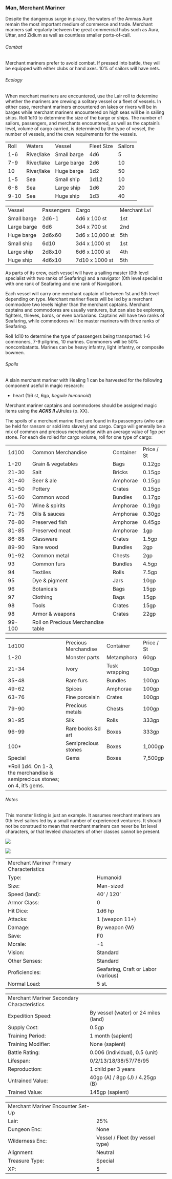 ### Man, Merchant Mariner

Despite the dangerous surge in piracy, the waters of the Ammas Aurë remain the most important medium of commerce and trade. Merchant mariners sail regularly between the great commercial hubs such as Aura, Uttar, and Zidium as well as countless smaller ports-of-call.

###### Combat

Merchant mariners prefer to avoid combat. If pressed into battle, they will be equipped with either clubs or hand axes. 10% of sailors will have nets.

###### Ecology

When merchant mariners are encountered, use the Lair roll to determine whether the mariners are crewing a solitary vessel or a fleet of vessels. In either case, merchant mariners encountered on lakes or rivers will be in barges while merchant mariners encountered on high seas will be in sailing ships. Roll 1d10 to determine the size of the barge or ships. The number of sailors, passengers, and merchants encountered, as well as the captain’s level, volume of cargo carried, is determined by the type of vessel, the number of vessels, and the crew requirements for the vessels.

|  |  |  |  |  |
| --- | --- | --- | --- | --- |
| Roll | Waters | Vessel | Fleet Size | Sailors |
| 1-6 | River/lake | Small barge | 4d6 | 5 |
| 7-9 | River/lake | Large barge | 2d6 | 10 |
| 10 | River/lake | Huge barge | 1d2 | 50 |
| 1-5 | Sea | Small ship | 1d12 | 10 |
| 6-8 | Sea | Large ship | 1d6 | 20 |
| 9-10 | Sea | Huge ship | 1d3 | 40 |

|  |  |  |  |
| --- | --- | --- | --- |
| Vessel | Passengers | Cargo | Merchant Lvl |
| Small barge | 2d6-1 | 4d6 x 100 st | 1st |
| Large barge | 6d6 | 3d4 x 700 st | 2nd |
| Huge barge | 2d6x60 | 3d6 x 10,000 st | 5th |
| Small ship | 6d10 | 3d4 x 1000 st | 1st |
| Large ship | 2d8x10 | 6d6 x 1000 st | 4th |
| Huge ship | 4d6x10 | 7d10 x 1000 st | 5th |

As parts of its crew, each vessel will have a sailing master (0th level specialist with two ranks of Seafaring) and a navigator (0th level specialist with one rank of Seafaring and one rank of Navigation).

Each vessel will carry one merchant captain of between 1st and 5th level depending on type. Merchant mariner fleets will be led by a merchant commodore two levels higher than the merchant captains. Merchant captains and commodores are usually venturers, but can also be explorers, fighters, thieves, bards, or even barbarians. Captains will have two ranks of Seafaring, while commodores will be master mariners with three ranks of Seafaring.

Roll 1d10 to determine the type of passengers being transported: 1-6 commoners, 7-9 pilgrims, 10 marines. Commoners will be 50% noncombatants. Marines can be heavy infantry, light infantry, or composite bowmen.

###### Spoils

A slain merchant mariner with Healing 1 can be harvested for the following component useful in magic research:

* heart (1/6 st, 6gp, *beguile humanoid*)

Merchant mariner captains and commodores should be assigned magic items using the ***ACKS II JJ***rules (p. XX).

The spoils of a merchant marine fleet are found in its passengers (who can be held for ransom or sold into slavery) and cargo. Cargo will generally be a mix of common and precious merchandise with an average value of 1gp per stone. For each die rolled for cargo volume, roll for one type of cargo:

|  |  |  |  |
| --- | --- | --- | --- |
| 1d100 | Common Merchandise | Container | Price / St |
| 1-20 | Grain & vegetables | Bags | 0.12gp |
| 21-30 | Salt | Bricks | 0.15gp |
| 31-40 | Beer & ale | Amphorae | 0.15gp |
| 41-50 | Pottery | Crates | 0.15gp |
| 51-60 | Common wood | Bundles | 0.17gp |
| 61-70 | Wine & spirits | Amphorae | 0.19gp |
| 71-75 | Oils & sauces | Amphorae | 0.30gp |
| 76-80 | Preserved fish | Amphorae | 0.45gp |
| 81-85 | Preserved meat | Amphorae | 1gp |
| 86-88 | Glassware | Crates | 1.5gp |
| 89-90 | Rare wood | Bundles | 2gp |
| 91-92 | Common metal | Chests | 2gp |
| 93 | Common furs | Bundles | 4.5gp |
| 94 | Textiles | Rolls | 7.5gp |
| 95 | Dye & pigment | Jars | 10gp |
| 96 | Botanicals | Bags | 15gp |
| 97 | Clothing | Bags | 15gp |
| 98 | Tools | Crates | 15gp |
| 98 | Armor & weapons | Crates | 22gp |
| 99-100 | Roll on Precious Merchandise table | | |

|  |  |  |  |
| --- | --- | --- | --- |
| 1d100 | Precious Merchandise | Container | Price / St |
| 1-20 | Monster parts | Metamphora | 60gp |
| 21-34 | Ivory | Tusk wrapping | 100gp |
| 35-48 | Rare furs | Bundles | 100gp |
| 49-62 | Spices | Amphorae | 100gp |
| 63-76 | Fine porcelain | Crates | 100gp |
| 79-90 | Precious metals | Chests | 100gp |
| 91-95 | Silk | Rolls | 333gp |
| 96-99 | Rare books &d art | Boxes | 333gp |
| 100\* | Semiprecious stones | Boxes | 1,000gp |
| Special | Gems | Boxes | 7,500gp |
| \*Roll 1d4. On 1-3, the merchandise is semiprecious stones; on 4, it’s gems. | | | |

###### Notes

This monster listing is just an example. It assumes merchant mariners are 0th level sailors led by a small number of experienced venturers. It should not be construed to mean that merchant mariners can never be 1st level characters, or that leveled characters of other classes cannot be present.

![](data:image/png;base64...)

![](data:image/png;base64...)

|  |  |
| --- | --- |
| Merchant Mariner Primary Characteristics | |
| Type: | Humanoid |
| Size: | Man-sized |
| Speed (land): | 40’ / 120’ |
| Armor Class: | 0 |
| Hit Dice: | 1d6 hp |
| Attacks: | 1 (weapon 11+) |
| Damage: | By weapon {W} |
| Save: | F0 |
| Morale: | -1 |
| Vision: | Standard |
| Other Senses: | Standard |
| Proficiencies: | Seafaring, Craft or Labor (various) |
| Normal Load: | 5 st. |

|  |  |
| --- | --- |
| Merchant Mariner Secondary Characteristics | |
| Expedition Speed: | By vessel (water) or 24 miles (land) |
| Supply Cost: | 0.5gp |
| Training Period: | 1 month (sapient) |
| Training Modifier: | None (sapient) |
| Battle Rating: | 0.006 (individual), 0.5 (unit) |
| Lifespan: | 0/2/13/18/38/57/76/95 |
| Reproduction: | 1 child per 3 years |
| Untrained Value: | 40gp (A) / 8gp (J) / 4.25gp (B) |
| Trained Value: | 145gp (sapient) |

|  |  |
| --- | --- |
| Merchant Mariner Encounter Set-Up | |
| Lair: | 25% |
| Dungeon Enc: | None |
| Wilderness Enc: | Vessel / Fleet (by vessel type) |
| Alignment: | Neutral |
| Treasure Type: | Special |
| XP: | 5 |
